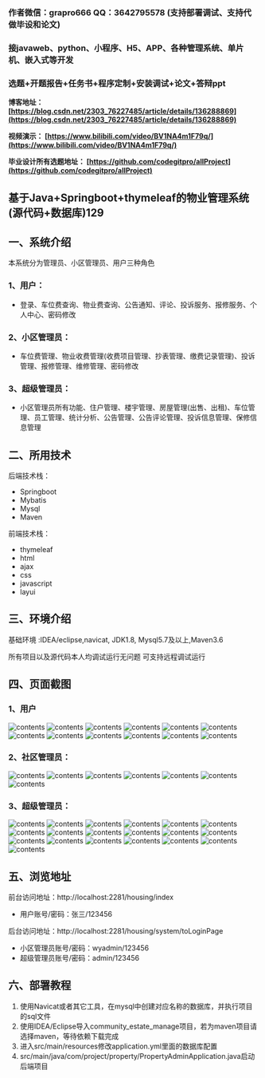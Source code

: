 ### 作者微信：grapro666 QQ：3642795578 (支持部署调试、支持代做毕设和论文)

### 接javaweb、python、小程序、H5、APP、各种管理系统、单片机、嵌入式等开发

### 选题+开题报告+任务书+程序定制+安装调试+论文+答辩ppt

**博客地址：
[https://blog.csdn.net/2303_76227485/article/details/136288869](https://blog.csdn.net/2303_76227485/article/details/136288869)**

**视频演示：
[https://www.bilibili.com/video/BV1NA4m1F79q/](https://www.bilibili.com/video/BV1NA4m1F79q/)**

**毕业设计所有选题地址：
[https://github.com/codegitpro/allProject](https://github.com/codegitpro/allProject)**

## 基于Java+Springboot+thymeleaf的物业管理系统(源代码+数据库)129

## 一、系统介绍
本系统分为管理员、小区管理员、用户三种角色

### 1、用户：
- 登录、车位费查询、物业费查询、公告通知、评论、投诉服务、报修服务、个人中心、密码修改
### 2、小区管理员：
- 车位费管理、物业收费管理(收费项目管理、抄表管理、缴费记录管理)、投诉管理、报修管理、维修管理、密码修改
### 3、超级管理员：
- 小区管理员所有功能、住户管理、楼宇管理、房屋管理(出售、出租)、车位管理、员工管理、统计分析、公告管理、公告评论管理、投诉信息管理、保修信息管理

## 二、所用技术

后端技术栈：

- Springboot
- Mybatis
- Mysql
- Maven

前端技术栈：

- thymeleaf 
- html
- ajax 
- css
- javascript
- layui

## 三、环境介绍

基础环境 :IDEA/eclipse,navicat, JDK1.8, Mysql5.7及以上,Maven3.6

所有项目以及源代码本人均调试运行无问题 可支持远程调试运行

## 四、页面截图
### 1、用户
![contents](./picture/picture1.png)
![contents](./picture/picture2.png)
![contents](./picture/picture0.png)
![contents](./picture/picture3.png)
![contents](./picture/picture4.png)
![contents](./picture/picture5.png)
![contents](./picture/picture6.png)
![contents](./picture/picture7.png)
![contents](./picture/picture8.png)
![contents](./picture/picture9.png)
![contents](./picture/picture10.png)
![contents](./picture/picture11.png)

### 2、社区管理员：
![contents](./picture/picture13.png)
![contents](./picture/picture14.png)
![contents](./picture/picture15.png)
![contents](./picture/picture16.png)
![contents](./picture/picture17.png)
![contents](./picture/picture18.png)
![contents](./picture/picture19.png)

### 3、超级管理员：
![contents](./picture/picture20.png)
![contents](./picture/picture21.png)
![contents](./picture/picture22.png)
![contents](./picture/picture23.png)
![contents](./picture/picture24.png)
![contents](./picture/picture25.png)
![contents](./picture/picture26.png)
![contents](./picture/picture27.png)
![contents](./picture/picture28.png)
![contents](./picture/picture29.png)
![contents](./picture/picture30.png)
![contents](./picture/picture31.png)
![contents](./picture/picture32.png)
![contents](./picture/picture33.png)
![contents](./picture/picture34.png)
![contents](./picture/picture35.png)
![contents](./picture/picture36.png)
![contents](./picture/picture37.png)
![contents](./picture/picture38.png)

## 五、浏览地址

前台访问地址：http://localhost:2281/housing/index
- 用户账号/密码：张三/123456

后台访问地址：http://localhost:2281/housing/system/toLoginPage
- 小区管理员账号/密码：wyadmin/123456
- 超级管理员账号/密码：admin/123456

## 六、部署教程
1. 使用Navicat或者其它工具，在mysql中创建对应名称的数据库，并执行项目的sql文件
2. 使用IDEA/Eclipse导入community_estate_manage项目，若为maven项目请选择maven，等待依赖下载完成
3. 进入src/main/resources修改application.yml里面的数据库配置
4. src/main/java/com/project/property/PropertyAdminApplication.java启动后端项目


